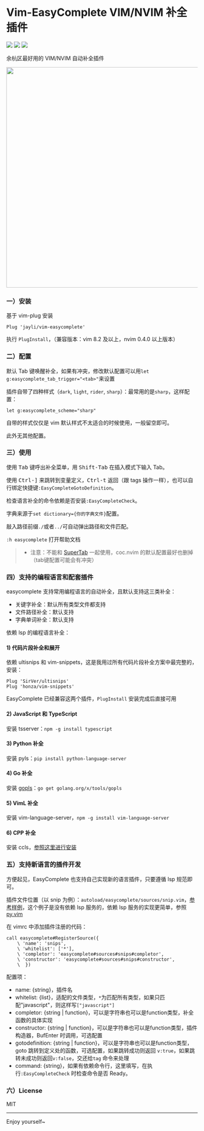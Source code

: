 # Vim-EasyComplete VIM/NVIM 补全插件

![](https://img.shields.io/badge/VimScript-Only-orange.svg) ![](https://img.shields.io/badge/MacOS-available-brightgreen.svg) ![](https://img.shields.io/badge/license-MIT-blue.svg)

余杭区最好用的 VIM/NVIM 自动补全插件

<img src="https://gw.alicdn.com/imgextra/i3/O1CN01Pjgr601zUR2hBpiXd_!!6000000006717-1-tps-793-413.gif" width=580>

### 一）安装

基于 vim-plug 安装

    Plug 'jayli/vim-easycomplete'

执行 `PlugInstall`，（兼容版本：vim 8.2 及以上，nvim 0.4.0 以上版本）

### 二）配置

默认 Tab 键唤醒补全，如果有冲突，修改默认配置可以用`let g:easycomplete_tab_trigger="<tab>"`来设置

插件自带了四种样式（`dark`, `light`, `rider`, `sharp`）：最常用的是`sharp`，这样配置：

```
let g:easycomplete_scheme="sharp"
```

自带的样式仅仅是 vim 默认样式不太适合的时候使用，一般留空即可。

此外无其他配置。

### 三）使用

使用 <kbd>Tab</kbd> 键呼出补全菜单，用 <kbd>Shift-Tab</kbd> 在插入模式下输入 Tab。

使用 <kbd>Ctrl-]</kbd> 来跳转到变量定义，<kbd>Ctrl-t</kbd> 返回（跟 tags 操作一样），也可以自行绑定快捷键`:EasyCompleteGotoDefinition`。

检查语言补全的命令依赖是否安装`:EasyCompleteCheck`。

字典来源于`set dictionary={你的字典文件}`配置。

敲入路径前缀`./`或者`../`可自动弹出路径和文件匹配。

`:h easycomplete` 打开帮助文档

> - 注意：不能和 [SuperTab](https://github.com/ervandew/supertab) 一起使用，coc.nvim 的默认配置最好也删掉（tab键配置可能会有冲突）

### 四）支持的编程语言和配套插件

easycomplete 支持常用编程语言的自动补全，且默认支持这三类补全：

- 关键字补全：默认所有类型文件都支持
- 文件路径补全：默认支持
- 字典单词补全：默认支持

依赖 lsp 的编程语言补全：

#### 1) 代码片段补全和展开

依赖 ultisnips 和 vim-snippets，这是我用过所有代码片段补全方案中最完整的，安装：

    Plug 'SirVer/ultisnips'
    Plug 'honza/vim-snippets'

EasyComplete 已经兼容这两个插件，`PlugInstall` 安装完成后直接可用

#### 2) JavaScript 和 TypeScript

安装 tsserver：`npm -g install typescript`

#### 3) Python 补全

安装 pyls：`pip install python-language-server`

#### 4) Go 补全

安装 [gopls](https://github.com/golang/tools/tree/master/gopls)：`go get golang.org/x/tools/gopls`

#### 5) VimL 补全

安装 vim-language-server，`npm -g install vim-language-server`

#### 6) CPP 补全

安装 ccls，[参照这里进行安装](https://github.com/MaskRay/ccls)

### 五）支持新语言的插件开发

方便起见，EasyComplete 也支持自己实现新的语言插件，只要遵循 lsp 规范即可。

插件文件位置（以 snip 为例）：`autoload/easycomplete/sources/snip.vim`，[参考样例](https://github.com/jayli/vim-easycomplete/blob/master/autoload/easycomplete/sources/snips.vim)，这个例子是没有依赖 lsp 服务的，依赖 lsp 服务的实现更简单，参照 [py.vim](https://github.com/jayli/vim-easycomplete/blob/master/autoload/easycomplete/sources/py.vim)

在 vimrc 中添加插件注册的代码：

```
call easycomplete#RegisterSource({
    \ 'name': 'snips',
    \ 'whitelist': ['*'],
    \ 'completor': 'easycomplete#sources#snips#completor',
    \ 'constructor': 'easycomplete#sources#snips#constructor',
    \  })
```

配置项：

- name: {string}，插件名
- whitelist: {list}，适配的文件类型，`*`为匹配所有类型，如果只匹配"javascript"，则这样写`["javascript"]`
- completor: {string | function}，可以是字符串也可以是function类型，补全函数的具体实现
- constructor: {string | function}，可以是字符串也可以是function类型，插件构造器，BufEnter 时调用，可选配置
- gotodefinition: {string | function}，可以是字符串也可以是function类型，goto 跳转到定义处的函数，可选配置，如果跳转成功则返回 `v:true`，如果跳转未成功则返回`v:false`，交还给`tag` 命令来处理
- command: {string}，如果有依赖命令行，这里填写，在执行`:EasyCompleteCheck` 时检查命令是否 Ready。

### 六）License

MIT

-----

Enjoy yourself~
